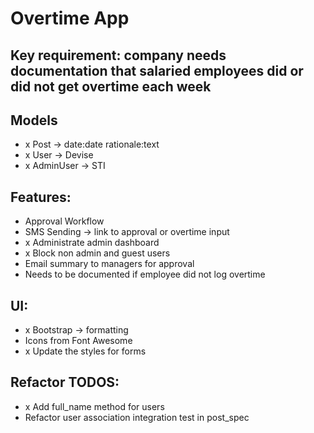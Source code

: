 # Overtime App

## Key requirement: company needs documentation that salaried employees did or did not get overtime each week

## Models
- x Post -> date:date rationale:text
- x User -> Devise
- x AdminUser -> STI

## Features:
- Approval Workflow
- SMS Sending -> link to approval or overtime input
- x Administrate admin dashboard
- x Block non admin and guest users
- Email summary to managers for approval
- Needs to be documented if employee did not log overtime

## UI:
- x Bootstrap -> formatting
- Icons from Font Awesome
- x Update the styles for forms

## Refactor TODOS:
- x Add full_name method for users
- Refactor user association integration test in post_spec